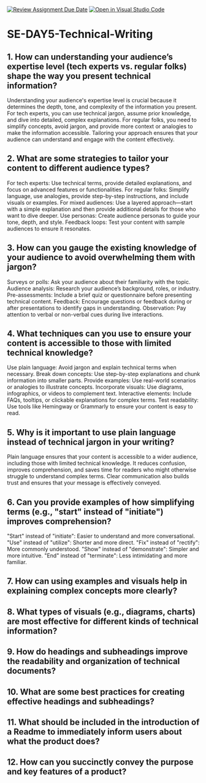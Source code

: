 [![Review Assignment Due Date](https://classroom.github.com/assets/deadline-readme-button-22041afd0340ce965d47ae6ef1cefeee28c7c493a6346c4f15d667ab976d596c.svg)](https://classroom.github.com/a/zsAR-pyY)
[![Open in Visual Studio Code](https://classroom.github.com/assets/open-in-vscode-2e0aaae1b6195c2367325f4f02e2d04e9abb55f0b24a779b69b11b9e10269abc.svg)](https://classroom.github.com/online_ide?assignment_repo_id=18692343&assignment_repo_type=AssignmentRepo)
# SE-DAY5-Technical-Writing
## 1. How can understanding your audience’s expertise level (tech experts vs. regular folks) shape the way you present technical information?
  Understanding your audience's expertise level is crucial because it determines the depth, tone, and complexity of the information you present. 
  For tech experts, you can use technical jargon, assume prior knowledge, and dive into detailed, complex explanations. For regular folks, you need 
  to simplify concepts, avoid jargon, and provide more context or analogies to make   the information accessible. Tailoring your approach ensures 
  that your audience can understand and engage with the content effectively.

## 2. What are some strategies to tailor your content to different audience types?
  For tech experts: Use technical terms, provide detailed explanations, and focus on advanced features or functionalities.
  For regular folks: Simplify language, use analogies, provide step-by-step instructions, and include visuals or examples.
  For mixed audiences: Use a layered approach—start with a simple explanation and then provide additional details for those who want to dive deeper.
  Use personas: Create audience personas to guide your tone, depth, and style.
  Feedback loops: Test your content with sample audiences to ensure it resonates.

## 3. How can you gauge the existing knowledge of your audience to avoid overwhelming them with jargon?
  Surveys or polls: Ask your audience about their familiarity with the topic.
  Audience analysis: Research your audience’s background, roles, or industry.
  Pre-assessments: Include a brief quiz or questionnaire before presenting technical content.
  Feedback: Encourage questions or feedback during or after presentations to identify gaps in understanding.
  Observation: Pay attention to verbal or non-verbal cues during live interactions.

## 4. What techniques can you use to ensure your content is accessible to those with limited technical knowledge?
  Use plain language: Avoid jargon and explain technical terms when necessary.
  Break down concepts: Use step-by-step explanations and chunk information into smaller parts.
  Provide examples: Use real-world scenarios or analogies to illustrate concepts.
  Incorporate visuals: Use diagrams, infographics, or videos to complement text.
  Interactive elements: Include FAQs, tooltips, or clickable explanations for complex terms.
  Test readability: Use tools like Hemingway or Grammarly to ensure your content is easy to read.
  
## 5. Why is it important to use plain language instead of technical jargon in your writing?
Plain language ensures that your content is accessible to a wider audience, including those with limited technical knowledge. It reduces confusion, 
improves comprehension, and saves time for readers who might otherwise struggle to understand complex terms. Clear communication also builds trust 
and ensures that your message is effectively conveyed.

## 6. Can you provide examples of how simplifying terms (e.g., "start" instead of "initiate") improves comprehension?
  "Start" instead of "initiate": Easier to understand and more conversational.
  "Use" instead of "utilize": Shorter and more direct.
  "Fix" instead of "rectify": More commonly understood.
  "Show" instead of "demonstrate": Simpler and more intuitive.
  "End" instead of "terminate": Less intimidating and more familiar.

## 7. How can using examples and visuals help in explaining complex concepts more clearly?
## 8. What types of visuals (e.g., diagrams, charts) are most effective for different kinds of technical information?
## 9. How do headings and subheadings improve the readability and organization of technical documents?
## 10. What are some best practices for creating effective headings and subheadings?
## 11. What should be included in the introduction of a Readme to immediately inform users about what the product does?
## 12. How can you succinctly convey the purpose and key features of a product?
